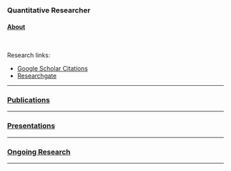 ### Quantitative Researcher

#### [About](https://dsmithjo.github.io/about)

<br />

Research links:
  * [Google Scholar Citations](https://scholar.google.com/citations?user=d8PodEsAAAAJ&hl=en "Google Scholar Citations")
  * [Researchgate](https://www.researchgate.net/profile/Daniel_Smith45 "Researchgate")
 
---

### [Publications](publications "Link to publications")
    
---

### [Presentations](presentations "Link to presentations")

---

### [Ongoing Research](ongoingandunpub.md "Link to ongoing research")
---
